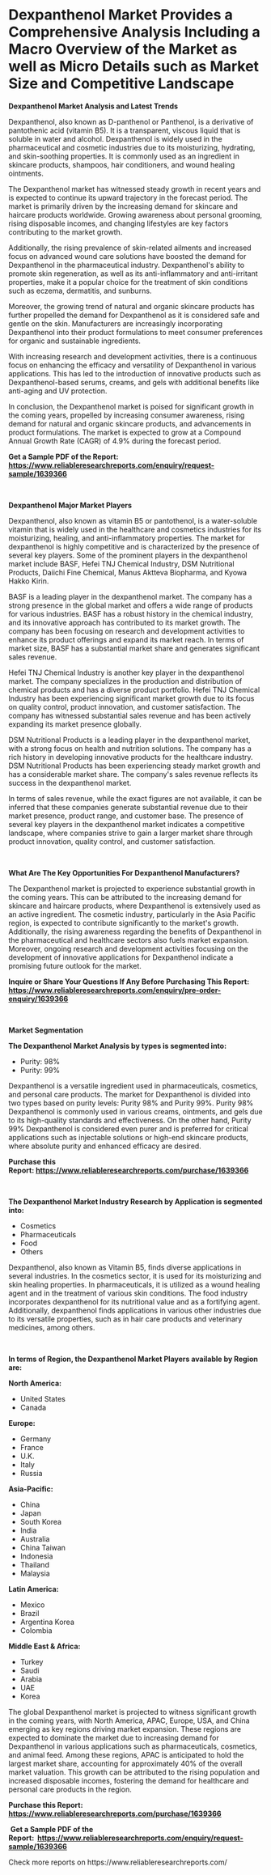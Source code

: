 <p><h1>Dexpanthenol Market Provides a Comprehensive Analysis Including a Macro Overview of the Market as well as Micro Details such as Market Size and Competitive Landscape</h1></p><p><strong>Dexpanthenol Market Analysis and Latest Trends</strong></p>
<p><p>Dexpanthenol, also known as D-panthenol or Panthenol, is a derivative of pantothenic acid (vitamin B5). It is a transparent, viscous liquid that is soluble in water and alcohol. Dexpanthenol is widely used in the pharmaceutical and cosmetic industries due to its moisturizing, hydrating, and skin-soothing properties. It is commonly used as an ingredient in skincare products, shampoos, hair conditioners, and wound healing ointments.</p><p>The Dexpanthenol market has witnessed steady growth in recent years and is expected to continue its upward trajectory in the forecast period. The market is primarily driven by the increasing demand for skincare and haircare products worldwide. Growing awareness about personal grooming, rising disposable incomes, and changing lifestyles are key factors contributing to the market growth.</p><p>Additionally, the rising prevalence of skin-related ailments and increased focus on advanced wound care solutions have boosted the demand for Dexpanthenol in the pharmaceutical industry. Dexpanthenol's ability to promote skin regeneration, as well as its anti-inflammatory and anti-irritant properties, make it a popular choice for the treatment of skin conditions such as eczema, dermatitis, and sunburns.</p><p>Moreover, the growing trend of natural and organic skincare products has further propelled the demand for Dexpanthenol as it is considered safe and gentle on the skin. Manufacturers are increasingly incorporating Dexpanthenol into their product formulations to meet consumer preferences for organic and sustainable ingredients.</p><p>With increasing research and development activities, there is a continuous focus on enhancing the efficacy and versatility of Dexpanthenol in various applications. This has led to the introduction of innovative products such as Dexpanthenol-based serums, creams, and gels with additional benefits like anti-aging and UV protection.</p><p>In conclusion, the Dexpanthenol market is poised for significant growth in the coming years, propelled by increasing consumer awareness, rising demand for natural and organic skincare products, and advancements in product formulations. The market is expected to grow at a Compound Annual Growth Rate (CAGR) of 4.9% during the forecast period.</p></p>
<p><strong>Get a Sample PDF of the Report:&nbsp; <a href="https://www.reliableresearchreports.com/enquiry/request-sample/1639366">https://www.reliableresearchreports.com/enquiry/request-sample/1639366</a></strong></p>
<p>&nbsp;</p>
<p><strong>Dexpanthenol Major Market Players</strong></p>
<p><p>Dexpanthenol, also known as vitamin B5 or pantothenol, is a water-soluble vitamin that is widely used in the healthcare and cosmetics industries for its moisturizing, healing, and anti-inflammatory properties. The market for dexpanthenol is highly competitive and is characterized by the presence of several key players. Some of the prominent players in the dexpanthenol market include BASF, Hefei TNJ Chemical Industry, DSM Nutritional Products, Daiichi Fine Chemical, Manus Aktteva Biopharma, and Kyowa Hakko Kirin.</p><p>BASF is a leading player in the dexpanthenol market. The company has a strong presence in the global market and offers a wide range of products for various industries. BASF has a robust history in the chemical industry, and its innovative approach has contributed to its market growth. The company has been focusing on research and development activities to enhance its product offerings and expand its market reach. In terms of market size, BASF has a substantial market share and generates significant sales revenue.</p><p>Hefei TNJ Chemical Industry is another key player in the dexpanthenol market. The company specializes in the production and distribution of chemical products and has a diverse product portfolio. Hefei TNJ Chemical Industry has been experiencing significant market growth due to its focus on quality control, product innovation, and customer satisfaction. The company has witnessed substantial sales revenue and has been actively expanding its market presence globally.</p><p>DSM Nutritional Products is a leading player in the dexpanthenol market, with a strong focus on health and nutrition solutions. The company has a rich history in developing innovative products for the healthcare industry. DSM Nutritional Products has been experiencing steady market growth and has a considerable market share. The company's sales revenue reflects its success in the dexpanthenol market.</p><p>In terms of sales revenue, while the exact figures are not available, it can be inferred that these companies generate substantial revenue due to their market presence, product range, and customer base. The presence of several key players in the dexpanthenol market indicates a competitive landscape, where companies strive to gain a larger market share through product innovation, quality control, and customer satisfaction.</p></p>
<p>&nbsp;</p>
<p><strong>What Are The Key Opportunities For Dexpanthenol Manufacturers?</strong></p>
<p><p>The Dexpanthenol market is projected to experience substantial growth in the coming years. This can be attributed to the increasing demand for skincare and haircare products, where Dexpanthenol is extensively used as an active ingredient. The cosmetic industry, particularly in the Asia Pacific region, is expected to contribute significantly to the market's growth. Additionally, the rising awareness regarding the benefits of Dexpanthenol in the pharmaceutical and healthcare sectors also fuels market expansion. Moreover, ongoing research and development activities focusing on the development of innovative applications for Dexpanthenol indicate a promising future outlook for the market.</p></p>
<p><strong>Inquire or Share Your Questions If Any Before Purchasing This Report: <a href="https://www.reliableresearchreports.com/enquiry/pre-order-enquiry/1639366">https://www.reliableresearchreports.com/enquiry/pre-order-enquiry/1639366</a></strong></p>
<p>&nbsp;</p>
<p><strong>Market Segmentation</strong></p>
<p><strong>The Dexpanthenol Market Analysis by types is segmented into:</strong></p>
<p><ul><li>Purity: 98%</li><li>Purity: 99%</li></ul></p>
<p><p>Dexpanthenol is a versatile ingredient used in pharmaceuticals, cosmetics, and personal care products. The market for Dexpanthenol is divided into two types based on purity levels: Purity 98% and Purity 99%. Purity 98% Dexpanthenol is commonly used in various creams, ointments, and gels due to its high-quality standards and effectiveness. On the other hand, Purity 99% Dexpanthenol is considered even purer and is preferred for critical applications such as injectable solutions or high-end skincare products, where absolute purity and enhanced efficacy are desired.</p></p>
<p><strong>Purchase this Report:&nbsp;<a href="https://www.reliableresearchreports.com/purchase/1639366">https://www.reliableresearchreports.com/purchase/1639366</a></strong></p>
<p>&nbsp;</p>
<p><strong>The Dexpanthenol Market Industry Research by Application is segmented into:</strong></p>
<p><ul><li>Cosmetics</li><li>Pharmaceuticals</li><li>Food</li><li>Others</li></ul></p>
<p><p>Dexpanthenol, also known as Vitamin B5, finds diverse applications in several industries. In the cosmetics sector, it is used for its moisturizing and skin healing properties. In pharmaceuticals, it is utilized as a wound healing agent and in the treatment of various skin conditions. The food industry incorporates dexpanthenol for its nutritional value and as a fortifying agent. Additionally, dexpanthenol finds applications in various other industries due to its versatile properties, such as in hair care products and veterinary medicines, among others.</p></p>
<p>&nbsp;</p>
<p><strong>In terms of Region, the Dexpanthenol Market Players available by Region are:</strong></p>
<p>
    <p> <strong> North America: </strong>
        <ul>
            <li>United States</li>
            <li>Canada</li>
        </ul>
        </p> 
    <p> <strong> Europe: </strong>
        <ul>
            <li>Germany</li>
            <li>France</li>
            <li>U.K.</li>
            <li>Italy</li>
            <li>Russia</li>
        </ul>
        </p> 
    <p> <strong> Asia-Pacific: </strong>
        <ul>
            <li>China</li>
            <li>Japan</li>
            <li>South Korea</li>
            <li>India</li>
            <li>Australia</li>
            <li>China Taiwan</li>
            <li>Indonesia</li>
            <li>Thailand</li>
            <li>Malaysia</li>
        </ul>
        </p> 
    <p> <strong> Latin America: </strong>
        <ul>
            <li>Mexico</li>
            <li>Brazil</li>
            <li>Argentina Korea</li>
            <li>Colombia</li>
        </ul>
        </p> 
    <p> <strong> Middle East & Africa: </strong>
        <ul>
            <li>Turkey</li>
            <li>Saudi</li>
            <li>Arabia</li>
            <li>UAE</li>
            <li>Korea</li>
        </ul>
    </p>
    </p>
<p><p>The global Dexpanthenol market is projected to witness significant growth in the coming years, with North America, APAC, Europe, USA, and China emerging as key regions driving market expansion. These regions are expected to dominate the market due to increasing demand for Dexpanthenol in various applications such as pharmaceuticals, cosmetics, and animal feed. Among these regions, APAC is anticipated to hold the largest market share, accounting for approximately 40% of the overall market valuation. This growth can be attributed to the rising population and increased disposable incomes, fostering the demand for healthcare and personal care products in the region.</p></p>
<p><strong>Purchase this Report: <a href="https://www.reliableresearchreports.com/purchase/1639366">https://www.reliableresearchreports.com/purchase/1639366</a></strong></p>
<p>&nbsp;<strong>Get a Sample PDF of the Report:&nbsp;&nbsp;<a href="https://www.reliableresearchreports.com/enquiry/request-sample/1639366">https://www.reliableresearchreports.com/enquiry/request-sample/1639366</a></strong></p>
<p><strong></strong></p>
<p>Check more reports on https://www.reliableresearchreports.com/</p>